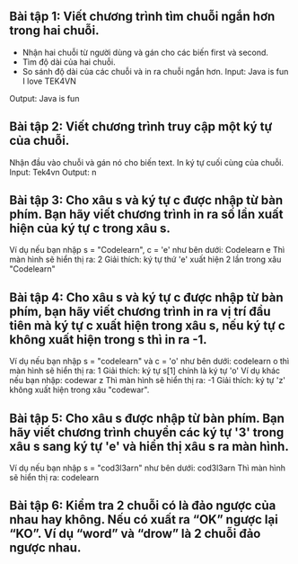 ## Bài tập 1: Viết chương trình tìm chuỗi ngắn hơn trong hai chuỗi.

- Nhận hai chuỗi từ người dùng và gán cho các biến first và second.
- Tìm độ dài của hai chuỗi.
- So sánh độ dài của các chuỗi và in ra chuỗi ngắn hơn.
  Input:
  Java is fun
  I love TEK4VN

Output:
Java is fun

## Bài tập 2: Viết chương trình truy cập một ký tự của chuỗi.

Nhận đầu vào chuỗi và gán nó cho biến text.
In ký tự cuối cùng của chuỗi.
Input:
Tek4vn
Output: n

## Bài tập 3: Cho xâu s và ký tự c được nhập từ bàn phím. Bạn hãy viết chương trình in ra số lần xuất hiện của ký tự c trong xâu s.

Ví dụ nếu bạn nhập s = "Codelearn", c = 'e' như bên dưới:
Codelearn
e
Thì màn hình sẽ hiển thị ra:
2
Giải thích: ký tự thứ 'e' xuất hiện 2 lần trong xâu "Codelearn"

## Bài tập 4: Cho xâu s và ký tự c được nhập từ bàn phím, bạn hãy viết chương trình in ra vị trí đầu tiên mà ký tự c xuất hiện trong xâu s, nếu ký tự c không xuất hiện trong s thì in ra -1.

Ví dụ nếu bạn nhập s = "codelearn" và c = 'o' như bên dưới:
codelearn o
thì màn hình sẽ hiển thị ra:
1
Giải thích: ký tự s[1] chính là ký tự 'o'
Ví dụ khác nếu bạn nhập:
codewar z
Thì màn hình sẽ hiển thị ra:
-1
Giải thích: ký tự 'z' không xuất hiện trong xâu "codewar".

## Bài tập 5: Cho xâu s được nhập từ bàn phím. Bạn hãy viết chương trình chuyển các ký tự '3' trong xâu s sang ký tự 'e' và hiển thị xâu s ra màn hình.

Ví dụ nếu bạn nhập s = "cod3l3arn" như bên dưới:
cod3l3arn
Thì màn hình sẽ hiển thị ra:
codelearn

## Bài tập 6: Kiểm tra 2 chuỗi có là đảo ngược của nhau hay không. Nếu có xuất ra “OK” ngược lại “KO”. Ví dụ “word” và “drow” là 2 chuỗi đảo ngược nhau.